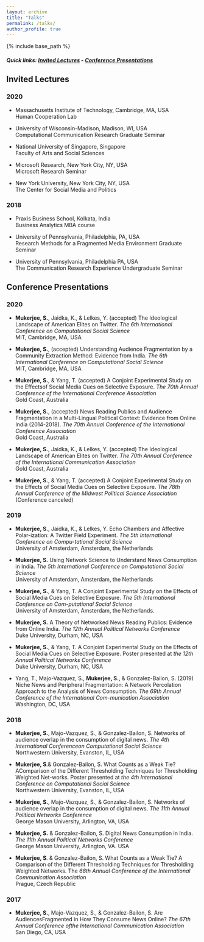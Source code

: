 ```yaml
---
layout: archive
title: "Talks"
permalink: /talks/
author_profile: true
---
```


{% include base_path %}

##### Quick links: [Invited Lectures](./#invited-lectures) - [Conference Presentations](./#conference-presentations)

## Invited Lectures

### 2020 

* Massachusetts Institute of Technology, Cambridge, MA, USA<br>
Human Cooperation Lab<br>

* University of Wisconsin-Madison, Madison, WI, USA<br>
Computational Communication Research Graduate Seminar<br>

* National University of Singapore, Singapore<br>
Faculty of Arts and Social Sciences<br>

* Microsoft Research, New York City, NY, USA<br>
Microsoft Research Seminar

* New York University, New York City, NY, USA<br>
The Center for Social Media and Politics<br>

### 2018
* Praxis Business School, Kolkata, India<br>
Business Analytics MBA course

* University of Pennsylvania, Philadelphia, PA, USA<br>
Research Methods for a Fragmented Media Environment Graduate Seminar<br>

* University of Pennsylvania, Philadelphia PA, USA<br>
The Communication Research Experience Undergraduate Seminar

## Conference Presentations

### 2020

* **Mukerjee, S.**, Jaidka, K., & Lelkes, Y. (accepted) The Ideological Landscape of American Elites on Twitter. *The 6th International Conference on Computational Social Science*<br>MIT, Cambridge, MA, USA

* **Mukerjee, S.**, (accepted) Understanding Audience Fragmentation by a Community Extraction Method: Evidence from India. *The 6th International Conference on Computational Social Science* <br>
MIT, Cambridge, MA, USA

* **Mukerjee, S.**, & Yang, T. (accepted) A Conjoint Experimental Study on the Effectsof Social Media Cues on Selective Exposure. *The 70th Annual Conference of the International Conference Association* <br>
Gold Coast, Australia

* **Mukerjee, S.**, (accepted) News Reading Publics and Audience Fragmentation in a Multi-Lingual Political Context: Evidence from Online India (2014-2018). *The 70th Annual Conference of the International Conference Association* <br>
Gold Coast, Australia

* **Mukerjee, S.**, Jaidka, K., & Lelkes, Y. (accepted) The Ideological Landscape of American Elites on Twitter. *The 70th Annual Conference of the International Communication Association* <br>
Gold Coast, Australia

* **Mukerjee, S.**, & Yang, T. (accepted) A Conjoint Experimental Study on the Effects of Social Media Cues on Selective Exposure. *The 78th Annual Conference of the Midwest Political Science Association* (Conference canceled)

### 2019

* **Mukerjee, S.**, Jaidka, K., & Lelkes, Y. Echo Chambers and Affective Polar-ization: A Twitter Field Experiment. *The 5th International Conference on Compu-tational Social Science* <br>
University of Amsterdam, Amsterdam, the Netherlands

* **Mukerjee, S.** Using Network Science to Understand News Consumption in India. *The 5th International Conference on Computational Social Science* <br>
University of Amsterdam, Amsterdam, the Netherlands

* **Mukerjee, S.**, & Yang, T. A Conjoint Experimental Study on the Effects of Social Media Cues on Selective Exposure. *The 5th International Conference on Com-putational Social Science*<br>
University of Amsterdam, Amsterdam, the Netherlands.

* **Mukerjee, S.** A Theory of Networked News Reading Publics: Evidence from Online India. *The 12th Annual Political Networks Conference*<br>
Duke University, Durham, NC, USA

* **Mukerjee, S.**, & Yang, T. A Conjoint Experimental Study on the Effects of Social Media Cues on Selective Exposure. Poster presented at *the 12th Annual Political Networks Conference*<br>
Duke University, Durham, NC, USA

* Yang, T., Majo-Vazquez, S., **Mukerjee, S.**, & Gonzalez-Bailon, S. (2019) Niche News and Peripheral Fragmentation: A Network Percolation Approach to the Analysis of News Consumption. *The 69th Annual Conference of the International Com-munication Association*<br>
Washington, DC, USA

### 2018

* **Mukerjee, S.**, Majo-Vazquez, S., & Gonzalez-Bailon, S. Networks of audience overlap in the consumption of digital news. *The 4th International Conferenceon Computational Social Science*<br>
Northwestern University, Evanston, IL, USA

* **Mukerjee, S**.& Gonzalez-Bailon, S. What Counts as a Weak Tie? AComparison of the Different Thresholding Techniques for Thresholding Weighted Net-works. Poster presented at *the 4th International Conference on Computational Social Science*<br>
Northwestern University, Evanston, IL, USA

* **Mukerjee, S.**, Majo-Vazquez, S., & Gonzalez-Bailon, S. Networks of audience overlap in the consumption of digital news. *The 11th Annual Political Networks Conference*<br>
George Mason University, Arlington, VA, USA

* **Mukerjee, S.** & Gonzalez-Bailon, S. Digital News Consumption in India. *The 11th Annual Political Networks Conference*<br>
George Mason University, Arlington, VA. USA

* **Mukerjee, S**. & Gonzalez-Bailon, S. What Counts as a Weak Tie? A Comparison of the Different Thresholding Techniques for Thresholding Weighted Networks. The *68th Annual Conference of the International Communication Association*<br>
Prague, Czech Republic

### 2017

* **Mukerjee, S.**, Majo-Vazquez, S., & Gonzalez-Bailon, S. Are AudiencesFragmented in How They Consume News Online? *The 67th Annual Conference ofthe International Communication Association*<br>
San Diego, CA, USA

<br/><br/><br/><br/>

<!--stackedit_data:
eyJoaXN0b3J5IjpbLTE2NzY0NTI4NjYsMjA2NDY0OTQxMV19
-->